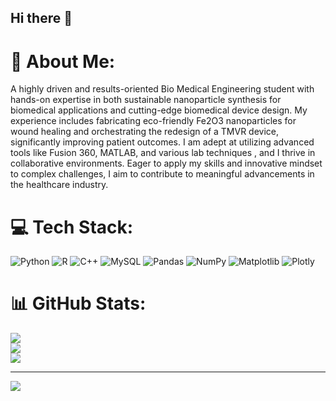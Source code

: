 ## Hi there 👋
# 💫 About Me:
A highly driven and results-oriented Bio Medical Engineering student with hands-on expertise in both sustainable nanoparticle synthesis for biomedical applications and cutting-edge biomedical device design. My experience includes fabricating eco-friendly Fe2O3 nanoparticles for wound healing and orchestrating the redesign of a TMVR device, significantly improving patient outcomes. I am adept at utilizing advanced tools like Fusion 360, MATLAB, and various lab techniques , and I thrive in collaborative environments. Eager to apply my skills and innovative mindset to complex challenges, I aim to contribute to meaningful advancements in the healthcare industry.


# 💻 Tech Stack:
![Python](https://img.shields.io/badge/python-3670A0?style=for-the-badge&logo=python&logoColor=ffdd54) ![R](https://img.shields.io/badge/r-%23276DC3.svg?style=for-the-badge&logo=r&logoColor=white) ![C++](https://img.shields.io/badge/c++-%2300599C.svg?style=for-the-badge&logo=c%2B%2B&logoColor=white) ![MySQL](https://img.shields.io/badge/mysql-4479A1.svg?style=for-the-badge&logo=mysql&logoColor=white) ![Pandas](https://img.shields.io/badge/pandas-%23150458.svg?style=for-the-badge&logo=pandas&logoColor=white) ![NumPy](https://img.shields.io/badge/numpy-%23013243.svg?style=for-the-badge&logo=numpy&logoColor=white) ![Matplotlib](https://img.shields.io/badge/Matplotlib-%23ffffff.svg?style=for-the-badge&logo=Matplotlib&logoColor=black) ![Plotly](https://img.shields.io/badge/Plotly-%233F4F75.svg?style=for-the-badge&logo=plotly&logoColor=white)
# 📊 GitHub Stats:
![](https://github-readme-stats.vercel.app/api?username=pragyaa-004&theme=dark&hide_border=false&include_all_commits=false&count_private=false)<br/>
![](https://nirzak-streak-stats.vercel.app/?user=pragyaa-004&theme=dark&hide_border=false)<br/>
![](https://github-readme-stats.vercel.app/api/top-langs/?username=pragyaa-004&theme=dark&hide_border=false&include_all_commits=false&count_private=false&layout=compact)

---
[![](https://visitcount.itsvg.in/api?id=pragyaa-004&icon=0&color=0)](https://visitcount.itsvg.in)

